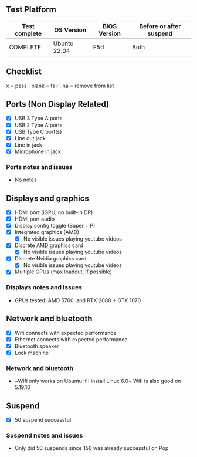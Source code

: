 ## Test Platform

| Test complete | OS Version   | BIOS Version | Before or after suspend |
|---------------|--------------|--------------|-------------------------|
| COMPLETE      | Ubuntu 22.04 | F5d          | Both                    |

## Checklist
x = pass | blank = fail | na = remove from list

## Ports (Non Display Related)

- [x] USB 3 Type A ports
- [x] USB 2 Type A ports
- [x] USB Type C port(s)
- [x] Line out jack
- [x] Line in jack
- [x] Microphone in jack

### Ports notes and issues

- No notes

## Displays and graphics

- [x] HDMI port (iGPU, no built-in DP)
- [x] HDMI port audio
- [x] Display config toggle (Super + P)
- [x] Integrated graphics (AMD) 
  - [x] No visible issues playing youtube videos
- [x] Discrete AMD graphics card
  - [x] No visible issues playing youtube videos
- [x] Discrete Nvidia graphics card
  - [x] No visible issues playing youtube videos
- [x] Multiple GPUs (max loadout, if possible)

### Displays notes and issues

- GPUs tested: AMD 5700, and RTX 2080 + GTX 1070

## Network and bluetooth

- [x] Wifi connects with expected performance
- [x] Ethernet connects with expected performance
- [x] Bluetooth speaker
- [x] Lock machine

### Network and bluetooth

- ~Wifi only works on Ubuntu if I install Linux 6.0~ Wifi is also good on 5.19.16

## Suspend

- [x] 50 suspend successful

### Suspend notes and issues

- Only did 50 suspends since 150 was already successful on Pop

